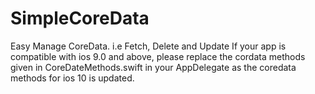 # SimpleCoreData
Easy Manage CoreData. i.e Fetch, Delete and Update
If your app is compatible with ios 9.0 and above, please replace the cordata methods given in CoreDateMethods.swift in your AppDelegate as the coredata methods for ios 10 is updated. 
